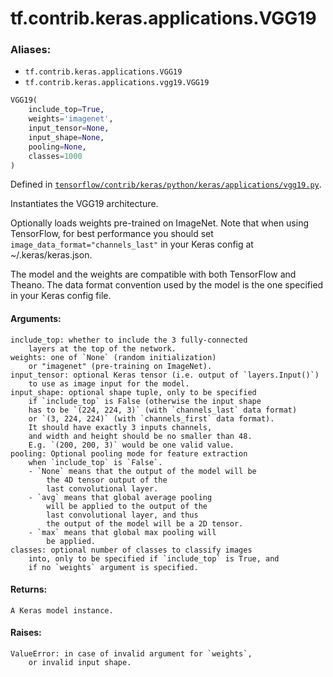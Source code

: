 <div itemscope itemtype="http://developers.google.com/ReferenceObject">
<meta itemprop="name" content="tf.contrib.keras.applications.VGG19" />
</div>

# tf.contrib.keras.applications.VGG19

### Aliases:

* `tf.contrib.keras.applications.VGG19`
* `tf.contrib.keras.applications.vgg19.VGG19`

``` python
VGG19(
    include_top=True,
    weights='imagenet',
    input_tensor=None,
    input_shape=None,
    pooling=None,
    classes=1000
)
```



Defined in [`tensorflow/contrib/keras/python/keras/applications/vgg19.py`](https://www.tensorflow.org/code/tensorflow/contrib/keras/python/keras/applications/vgg19.py).

Instantiates the VGG19 architecture.

Optionally loads weights pre-trained
on ImageNet. Note that when using TensorFlow,
for best performance you should set
`image_data_format="channels_last"` in your Keras config
at ~/.keras/keras.json.

The model and the weights are compatible with both
TensorFlow and Theano. The data format
convention used by the model is the one
specified in your Keras config file.

#### Arguments:

    include_top: whether to include the 3 fully-connected
        layers at the top of the network.
    weights: one of `None` (random initialization)
        or "imagenet" (pre-training on ImageNet).
    input_tensor: optional Keras tensor (i.e. output of `layers.Input()`)
        to use as image input for the model.
    input_shape: optional shape tuple, only to be specified
        if `include_top` is False (otherwise the input shape
        has to be `(224, 224, 3)` (with `channels_last` data format)
        or `(3, 224, 224)` (with `channels_first` data format).
        It should have exactly 3 inputs channels,
        and width and height should be no smaller than 48.
        E.g. `(200, 200, 3)` would be one valid value.
    pooling: Optional pooling mode for feature extraction
        when `include_top` is `False`.
        - `None` means that the output of the model will be
            the 4D tensor output of the
            last convolutional layer.
        - `avg` means that global average pooling
            will be applied to the output of the
            last convolutional layer, and thus
            the output of the model will be a 2D tensor.
        - `max` means that global max pooling will
            be applied.
    classes: optional number of classes to classify images
        into, only to be specified if `include_top` is True, and
        if no `weights` argument is specified.


#### Returns:

    A Keras model instance.


#### Raises:

    ValueError: in case of invalid argument for `weights`,
        or invalid input shape.